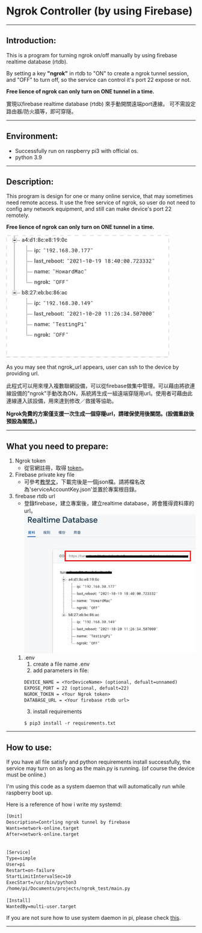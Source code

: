 # Ngrok Controller (by using Firebase)

----

## Introduction:
This is a program for turning ngrok on/off manually by using firebase realtime database (rtdb).

By setting a key **"ngrok"** in rtdb to "ON" to create a ngrok tunnel session, and "OFF" to turn off, so the service can control it's port 22 expose or not.

**Free lience of ngrok can only turn on ONE tunnel in a time.**
 
實現以firebase realtime database (rtdb) 來手動開關遠端port連線。
可不需設定路由器/防火牆等，即可穿隧。

---

## Environment:
* Successfully run on raspberry pi3 with official os.
* python 3.9
----

## Description:
This program is design for one or many online service, that may sometimes need remote access.
It use the free service of ngrok, so user do not need to config any network equipment, and still can make device's port 22 remotely.

**Free lience of ngrok can only turn on ONE tunnel in a time.**

![Demo](demo/demo.gif)

As you may see that ngrok_url appears, user can ssh to the device by providing url.

此程式可以用來埋入複數聯網設備，可以從firebase做集中管理。可以藉由將欲連線設備的"ngrok"手動改為ON，系統將生成一組遠端穿隧用url。使用者可藉由此連線連入該設備，用來達到修改／救援等協助。

**Ngrok免費的方案僅支援一次生成一個穿隧url，請確保使用後關閉。(設備重啟後預設為關閉。)**

----

## What you need to prepare:
1. Ngrok token
   * 從官網註冊，取得 [token](https://dashboard.ngrok.com/get-started/your-authtoken )。
2. Firebase private key file
   * 可參考[教學文](https://firebase.google.com/docs/admin/setup )，下載完後是一個json檔。請將檔名改為'serviceAccountKey.json'並置於專案根目錄。
3. firebase rtdb url
   * 登錄firebase，建立專案後，建立realtime database，將會獲得資料庫的url。
   ![Demo](demo/url_demo.jpg)
   1. .env
      1. create a file name .env
      2. add parameters in file:
      ```
      DEVICE_NAME = <YorDeviceName> (optional, defualt=unnamed)
      EXPOSE_PORT = 22 (optional, defualt=22)
      NGROK_TOKEN = <Your Ngrok token>
      DATABASE_URL = <Your firebase rtdb url>
      ```
      3. install requirements
      ```
      $ pip3 install -r requirements.txt
      ```
   
----

## How to use:
If you have all file satisfy and python requirements install successfully, the service may turn on as long as the main.py is running. (of course the device must be online.)

I'm using this code as a system daemon that will automatically run while raspberry boot up.

Here is a reference of how i write my systemd:
```
[Unit]
Description=Contrling ngrok tunnel by firebase
Wants=network-online.target
After=network-online.target


[Service]
Type=simple
User=pi
Restart=on-failure
StartLimitIntervalSec=10
ExecStart=/usr/bin/python3 /home/pi/Documents/projects/ngrok_test/main.py

[Install]
WantedBy=multi-user.target
```
If you are not sure how to use system daemon in pi, please check [this](https://www.thedigitalpictureframe.com/ultimate-guide-systemd-autostart-scripts-raspberry-pi/ ).

----



